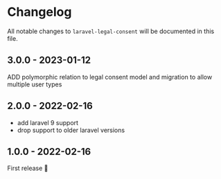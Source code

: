 # Changelog

All notable changes to `laravel-legal-consent` will be documented in this file.

## 3.0.0 - 2023-01-12

ADD polymorphic relation to legal consent model and migration to allow multiple user types

## 2.0.0 - 2022-02-16

- add laravel 9 support
- drop support to older laravel versions

## 1.0.0 - 2022-02-16

First release 🚀
